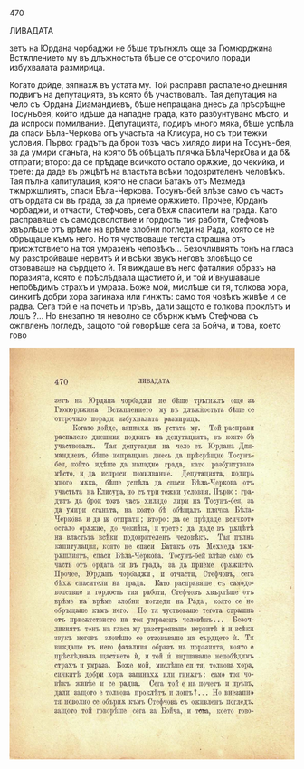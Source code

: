 ﻿470

ЛИВАДАТА

зетъ на Юрдана чорбаджи не бѣше тръгнжлъ още за Гюмюрджина Встѫплението му въ длъжностьта бѣше се отсрочило поради избухвалата размирица.

Когато дойде, зяпнахѫ въ устата му. Той расправп распалено днешния подвигъ на депутацията, въ която бѣ участвовалъ. Тая депутация на чело съ Юрдана Диамандиевъ, бѣше непращана днесъ да прѣсрѣщне Тосунъбея, който идѣше да нападне града, като разбунтувано мѣсто, и да испроси помилвание. Депутацията, подиръ много мяка, бѣше успѣла да спаси Бѣла-Черкова отъ участьта на Клисура, но съ три тежки условия. Първо: градътъ да брои тозъ часъ хилядо лири на Тосунъ-бея, за да умири сганьта, на която бѣ обѣщалъ плячка БѣлаЧеркОва и да б& отпрати; второ: да се прѣдаде всичкото остало орѫжие, до чекийка, и трете: да даде въ ржцѣтѣ на властьта всѣки подозрителенъ человѣкъ. Тая пълна капитулация, която не спаси Батакъ отъ Мехмеда тжмржшлиятъ, спаси Бѣла-Черкова. Тосунъ-бей влѣзе само съ часть отъ ордата си въ града, за да приеме орѫжието. Прочее, Юрданъ чорбаджи, и отчасти, Стефчовъ, сега бѣхѫ спасители на града. Като расправяше съ самодоволствие и гордость тия работи, Стефчовъ хвърлѣше отъ врѣме на врѣме злобни погледи на Рада, която се не обръщаше къмъ него. Но тя чуствоваше тегота страшна отъ присжтствието на тоя умразенъ человѣкъ... Безочливиятъ тонъ на гласа му разстройваше нервитѣ ѝ и всѣки звукъ неговъ зловѣщо се отзоваваше на сърдцето ѝ. Тя виждаше въ него фаталния образъ на поразията, която е прѣслѣдвала щастието ѝ, и той и́ внушаваше непобѣдимъ страхъ и умраза. Боже мой, мислѣше си тя, толкова хора, синкитѣ добри хора загинаха или гинжтъ: само тоя човѣкъ живѣе и се радва. Сега той е на почеть и пръвъ, дали защото е толкова проклѣтъ и лошъ ?... Но внезапно тя неволно се обърнж къмъ Стефчова съ ожпвленъ погледъ, защото той говорѣше сега за Бойча, и това, което гово

![original](images/523.jpg)

